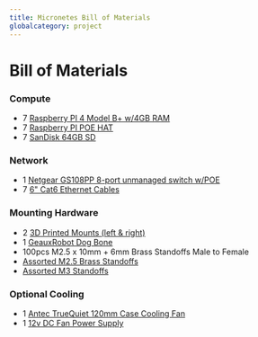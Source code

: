 ```yaml
---
title: Micronetes Bill of Materials
globalcategory: project
---
```


# Bill of Materials

### Compute
- 7 [Raspberry PI 4 Model B+ w/4GB RAM](https://www.raspberrypi.org/products/raspberry-pi-4-model-b/)
- 7 [Raspberry PI POE HAT](https://www.amazon.com/gp/product/B07GR9XQJH/ref=ppx_yo_dt_b_asin_title_o01_s01?ie=UTF8&psc=1)
- 7 [SanDisk 64GB SD](https://www.amazon.com/gp/product/B07FCMBLV6/ref=ppx_yo_dt_b_asin_title_o03_s00?ie=UTF8&psc=1)

### Network
- 1 [Netgear GS108PP 8-port unmanaged switch w/POE](https://www.amazon.com/gp/product/B07788WK5V/ref=ppx_yo_dt_b_asin_title_o01_s00?ie=UTF8&psc=1) 
- 7 [6" Cat6 Ethernet Cables](https://www.amazon.com/gp/product/B00AJHCAPC/ref=ppx_yo_dt_b_asin_title_o01_s00?ie=UTF8&psc=1)

### Mounting Hardware
- 2 [3D Printed Mounts (left & right)](https://github.com/BryceAshey/raspberry-pi-kubernetes-cluster/tree/master/designs)
- 1 [GeauxRobot Dog Bone](https://www.amazon.com/GeauxRobot-Raspberry-Model-4-layer-Enclosure/dp/B00MYFAAPO/ref=sr_1_1?crid=60PS19G0QFU1&keywords=geauxrobot+4+layer+dog+bone&qid=1567441074&s=hi&sprefix=geauxrobot+%2Ctools%2C208&sr=8-1)
- 100pcs M2.5 x 10mm + 6mm Brass Standoffs Male to Female
- [Assorted M2.5 Brass Standoffs](https://www.amazon.com/gp/product/B075K3QBMX/ref=ppx_yo_dt_b_asin_title_o02_s00?ie=UTF8&psc=1)
- [Assorted M3 Standoffs](https://www.amazon.com/gp/product/B013ZWM1F6/ref=ppx_yo_dt_b_asin_title_o03_s00?ie=UTF8&psc=1)

### Optional Cooling
- 1 [Antec TrueQuiet 120mm Case Cooling Fan](https://www.amazon.com/gp/product/B004AGXHE6/ref=ppx_yo_dt_b_asin_title_o00_s00?ie=UTF8&psc=1)
- 1 [12v DC Fan Power Supply](https://www.amazon.com/gp/product/B07MZP9247/ref=ppx_yo_dt_b_asin_title_o07_s00?ie=UTF8&psc=1)